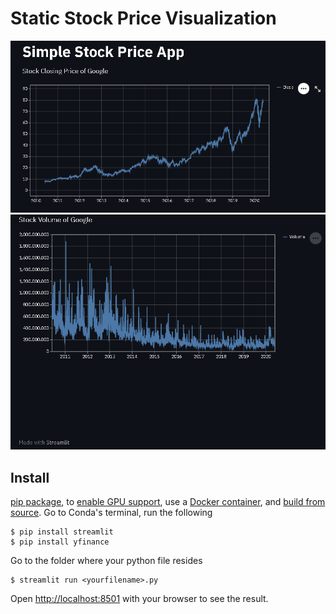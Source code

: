 # Static Stock Price Visualization

![SS1](ss.png)
![SS2](ss1.png)

## Install

[pip package](https://www.tensorflow.org/install/pip), to
[enable GPU support](https://www.tensorflow.org/install/gpu), use a
[Docker container](https://www.tensorflow.org/install/docker), and
[build from source](https://www.tensorflow.org/install/source).
Go to Conda's terminal, run the following

```
$ pip install streamlit
$ pip install yfinance
```

Go to the folder where your python file resides

```
$ streamlit run <yourfilename>.py
```

Open [http://localhost:8501](http://localhost:8501) with your browser to see the result.
